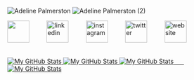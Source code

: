 ![Adeline Palmerston](https://user-images.githubusercontent.com/47665779/179788019-1c4666f1-b8cc-4762-9893-871c25c244ae.png#gh-light-mode-only)
![Adeline Palmerston (2)](https://user-images.githubusercontent.com/47665779/180092179-d839e1be-0903-4348-9058-f9ab3c7eee33.png#gh-dark-mode-only)

[<img src='https://user-images.githubusercontent.com/47665779/179792792-2c4e42a4-3d65-43f0-a703-b48a230bd225.png' height='50'>](https://github.com/TTarumar)&nbsp;&nbsp;&nbsp;&nbsp;&nbsp;&nbsp;&nbsp;&nbsp;&nbsp;&nbsp;[<img src='https://user-images.githubusercontent.com/47665779/179793734-308ff334-ca3b-4f33-afeb-fabb25305fb7.png' alt='linkedin' height='50'>](https://www.linkedin.com/in/batuhanyilmaz0/)&nbsp;&nbsp;&nbsp;&nbsp;&nbsp;&nbsp;&nbsp;&nbsp;&nbsp;&nbsp;[<img src='https://user-images.githubusercontent.com/47665779/179794366-3c113352-a791-4c57-a0b6-e5fe2b78c19e.png' alt='instagram' height='50'>](https://www.instagram.com/batuhan0yilmaz/)&nbsp;&nbsp;&nbsp;&nbsp;&nbsp;&nbsp;&nbsp;&nbsp;&nbsp;&nbsp;[<img src='https://user-images.githubusercontent.com/47665779/179794844-8ad10a33-07a2-491f-b21d-ede874063478.png' alt='twitter' height='50'>](https://twitter.com/BthnTrmr)&nbsp;&nbsp;&nbsp;&nbsp;&nbsp;&nbsp;&nbsp;&nbsp;&nbsp;&nbsp;[<img src='https://user-images.githubusercontent.com/47665779/179795161-c572c310-e976-48dc-9f0b-e8129c2fca73.png' alt='website' height='50'>](https://tepsi.info/)&nbsp;&nbsp;&nbsp;&nbsp;&nbsp;&nbsp;&nbsp;&nbsp;&nbsp;&nbsp;&nbsp;&nbsp;&nbsp;&nbsp;&nbsp;&nbsp;&nbsp;&nbsp;&nbsp;&nbsp;&nbsp;&nbsp;&nbsp;&nbsp;&nbsp;&nbsp;


<a href="https://github.com/TTarumar#gh-light-mode-only">
  <img src="https://github-readme-stats.vercel.app/api?username=TTarumar&title_color=1e5a66&text_color=059995&icon_color=1e5a66&bg_color=F5F5F5&show_icons=true&include_all_commits=true&count_private=true&hide_rank=false#gh-light-mode-only" alt="My GitHub Stats" />
  <img src="https://github-readme-stats.vercel.app/api?username=TTarumar&title_color=1e5a66&text_color=059995&icon_color=1e5a66&bg_color=F5F5F5&show_icons=true&include_all_commits=true&count_private=true&hide_rank=false#gh-light-mode-only" alt="My GitHub Stats" />
</a>


<a href="https://github.com/TTarumar#gh-dark-mode-only">
   <img src="https://github-readme-stats.vercel.app/api?username=TTarumar&text_color=059995&icon_color=1e5a66&hide_border=true&bg_color=161B22&title_color=059995&show_icons=true&include_all_commits=true&count_private=true&hide_rank=false#gh-dark-mode-only" alt="My GitHub Stats" />
  &nbsp;&nbsp;&nbsp;&nbsp;&nbsp;
  <img src="https://github-readme-stats.vercel.app/api/top-langs/?username=TTarumar&title_color=059995&text_color=059995&hide_border=true&bg_color=161B22&layout=compact&card_width=280#gh-dark-mode-only (https://github.com/anuraghazra/github-readme-stats)" alt="My GitHub Stats" />
</a>



